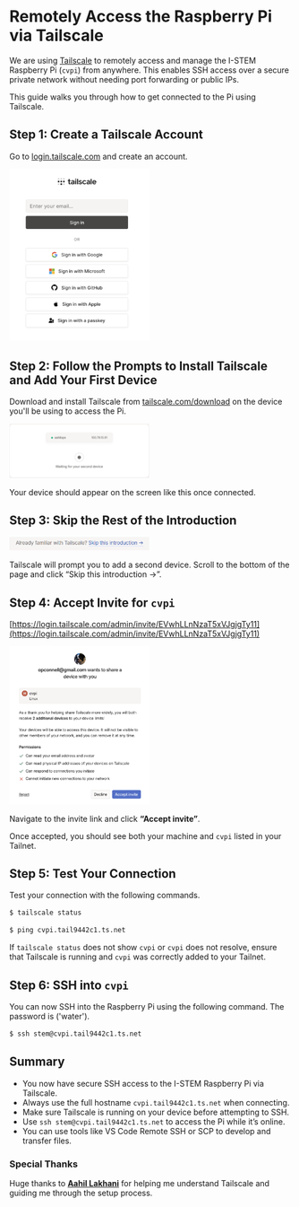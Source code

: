 # Remotely Access the Raspberry Pi via Tailscale

We are using [Tailscale](https://tailscale.com) to remotely access and manage the I-STEM Raspberry Pi (`cvpi`) from anywhere. This enables SSH access over a secure private network without needing port forwarding or public IPs.

This guide walks you through how to get connected to the Pi using Tailscale.


## Step 1: Create a Tailscale Account

Go to [login.tailscale.com](https://login.tailscale.com) and create an account.

<img src="screenshot1.png" alt="screenshot1" width="250"/>


## Step 2: Follow the Prompts to Install Tailscale and Add Your First Device

Download and install Tailscale from [tailscale.com/download](https://tailscale.com/download) on the device you'll be using to access the Pi.

<img src="screenshot2.png" alt="screenshot1" width="250"/>

Your device should appear on the screen like this once connected.


## Step 3: Skip the Rest of the Introduction

<img src="screenshot3.png" alt="screenshot1" width="250"/>

Tailscale will prompt you to add a second device. Scroll to the bottom of the page and click “Skip this introduction →”.


## Step 4: Accept Invite for `cvpi`

[https://login.tailscale.com/admin/invite/EVwhLLnNzaT5xVJgjgTy11](https://login.tailscale.com/admin/invite/EVwhLLnNzaT5xVJgjgTy11)

<img src="screenshot4.png" alt="screenshot4" width="250"/>

Navigate to the invite link and click **“Accept invite”**.

Once accepted, you should see both your machine and `cvpi` listed in your Tailnet.


## Step 5: Test Your Connection

Test your connection with the following commands.

```bash
$ tailscale status
```

```bash
$ ping cvpi.tail9442c1.ts.net
```

If `tailscale status` does not show `cvpi` or `cvpi` does not resolve, ensure that Tailscale is running and `cvpi` was correctly added to your Tailnet.


## Step 6: SSH into `cvpi`

You can now SSH into the Raspberry Pi using the following command. The password is ('water').

```bash
$ ssh stem@cvpi.tail9442c1.ts.net
```


## Summary

- You now have secure SSH access to the I-STEM Raspberry Pi via Tailscale.
- Always use the full hostname `cvpi.tail9442c1.ts.net` when connecting.
- Make sure Tailscale is running on your device before attempting to SSH.
- Use `ssh stem@cvpi.tail9442c1.ts.net` to access the Pi while it’s online.
- You can use tools like VS Code Remote SSH or SCP to develop and transfer files.


### Special Thanks

Huge thanks to [**Aahil Lakhani**](https://github.com/Aahil52) for helping me understand Tailscale and guiding me through the setup process.
